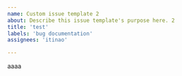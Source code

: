 ```yaml
---
name: Custom issue template 2
about: Describe this issue template's purpose here. 2
title: 'test'
labels: 'bug documentation'
assignees: 'itinao'

---
```



aaaa
